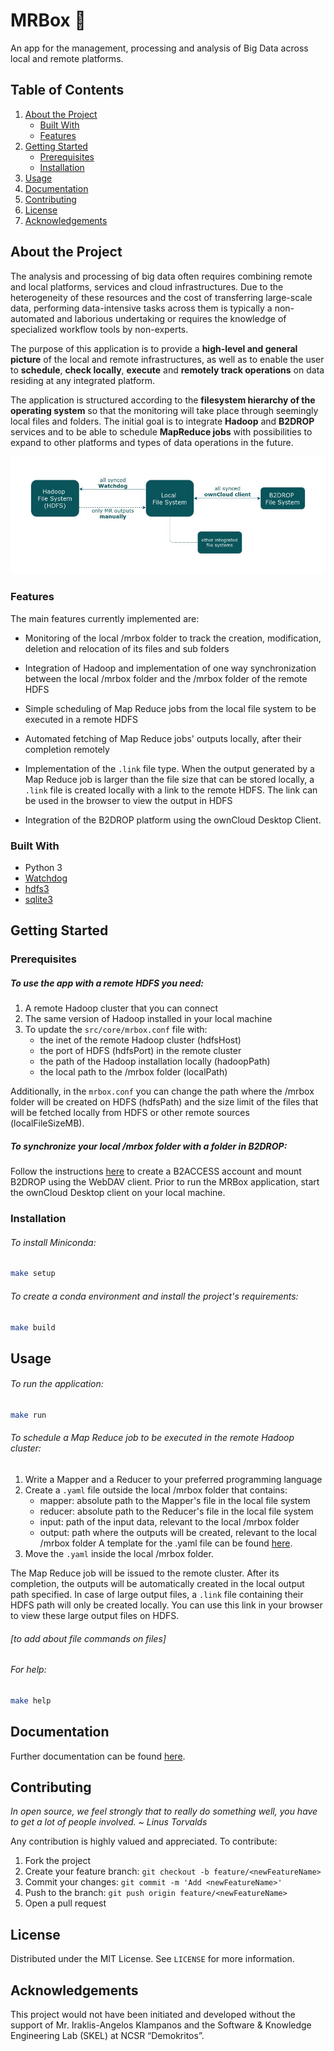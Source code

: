 # MRBox :gift:
An app for the management, processing and analysis of Big Data across local and remote platforms.

## Table of Contents
1. [About the Project](https://github.com/AthinaKyriakou/mrbox#about-the-project)
    * [Built With](https://github.com/AthinaKyriakou/mrbox#built-with)
    * [Features](https://github.com/AthinaKyriakou/mrbox#features)
2. [Getting Started](https://github.com/AthinaKyriakou/mrbox#getting-started)
    * [Prerequisites](https://github.com/AthinaKyriakou/mrbox#prerequisites)
    * [Installation](https://github.com/AthinaKyriakou/mrbox#installation)
3. [Usage](https://github.com/AthinaKyriakou/mrbox#usage)
4. [Documentation](https://github.com/AthinaKyriakou/mrbox#documentation)
5. [Contributing](https://github.com/AthinaKyriakou/mrbox#contributing)
6. [License](https://github.com/AthinaKyriakou/mrbox#license)
7. [Acknowledgements](https://github.com/AthinaKyriakou/mrbox#acknowledgements)

## About the Project
The analysis and processing of big data often requires combining remote and local platforms, services and 
cloud infrastructures. Due to the heterogeneity of these resources and the cost of transferring large-scale data, 
performing data-intensive tasks across them is typically a non-automated and laborious undertaking or requires the 
knowledge of specialized workflow tools by non-experts. 

The purpose of this application is to provide a **high-level and general picture** of the local and remote 
infrastructures, as well as to enable the user to **schedule**, **check locally**, **execute** and 
**remotely track operations** on data residing at any integrated platform. 

The application is structured according to the **filesystem hierarchy of the operating system** so that the monitoring 
will take place through seemingly local files and folders. The initial goal is to integrate **Hadoop** and **B2DROP** 
services and to be able to schedule **MapReduce jobs** with possibilities to expand to other platforms and types of 
data operations in the future.

![High Level Design](/images/high_level_design.jpg)

### Features
The main features currently implemented are:

* Monitoring of the local /mrbox folder to track the creation, modification, deletion and relocation of its 
files and sub folders

* Integration of Hadoop and implementation of one way synchronization between the local /mrbox folder and the /mrbox 
folder of the remote HDFS

* Simple scheduling of Map Reduce jobs from the local file system to be executed in a remote HDFS 

* Automated fetching of Map Reduce jobs' outputs locally, after their completion remotely

* Implementation of the ```.link``` file type. When the output generated by a Map Reduce job is larger than the file 
size that can be stored locally, a ```.link``` file is created locally with a link to the remote HDFS. The link can be 
used in the browser to view the output in HDFS

* Integration of the B2DROP platform using the ownCloud Desktop Client.

### Built With
* Python 3
* [Watchdog](https://pypi.org/project/watchdog/) 
* [hdfs3](https://hdfs3.readthedocs.io/en/latest/index.html)
* [sqlite3](https://docs.python.org/3/library/sqlite3.html)


## Getting Started
### Prerequisites
##### To use the app with a remote HDFS you need:
1. A remote Hadoop cluster that you can connect
2. The same version of Hadoop installed in your local machine
3. To update the `src/core/mrbox.conf` file with:
    * the inet of the remote Hadoop cluster (hdfsHost)
    * the port of HDFS (hdfsPort) in the remote cluster
    * the path of the Hadoop installation locally (hadoopPath)
    * the local path to the /mrbox folder (localPath)

Additionally, in the `mrbox.conf` you can change the path where the /mrbox folder will be created on HDFS (hdfsPath) and
the size limit of the files that will be fetched locally from HDFS or other remote sources (localFileSizeMB).

##### To synchronize your local /mrbox folder with a folder in B2DROP: 
Follow the instructions [here](https://eudat.eu/services/userdoc/b2drop) to create a B2ACCESS account and mount B2DROP 
using the WebDAV client. Prior to run the MRBox application, start the ownCloud Desktop client on your local machine.
    
### Installation
###### To install Miniconda:
```bash
make setup 
```

###### To create a conda environment and install the project's requirements:
```bash
make build 
```
	
## Usage
###### To run the application:
```bash
make run 
```

###### To schedule a Map Reduce job to be executed in the remote Hadoop cluster:
1. Write a Mapper and a Reducer to your preferred programming language
2. Create a `.yaml` file outside the local /mrbox folder that contains:
    * mapper: absolute path to the Mapper's file in the local file system
    * reducer: absolute path to the Reducer's file in the local file system
    * input: path of the input data, relevant to the local /mrbox folder
    * output: path where the outputs will be created, relevant to the local /mrbox folder
    A template for the .yaml file can be found [here](/template.yaml).
3. Move the `.yaml` inside the local /mrbox folder. 

The Map Reduce job will be issued to the remote cluster. After its completion, the outputs will be automatically created
in the local output path specified. In case of large output files, a `.link` file containing their HDFS path will only 
be created locally. You can use this link in your browser to view these large output files on HDFS.

###### [_to add about file commands on files_]

###### For help:
```bash
make help 
```

## Documentation
Further documentation can be found [here](add_link).

## Contributing
_In open source, we feel strongly that to really do something well, you have to get a lot of people involved. 
~ Linus Torvalds_

Any contribution is highly valued and appreciated. To contribute:

1. Fork the project
2. Create your feature branch: ```git checkout -b feature/<newFeatureName>```
3. Commit your changes: ```git commit -m 'Add <newFeatureName>'```
4. Push to the branch: ```git push origin feature/<newFeatureName>```
5. Open a pull request

## License
Distributed under the MIT License. See `LICENSE` for more information.

## Acknowledgements
This project would not have been initiated and developed without the support of Mr. Iraklis-Angelos Klampanos and the 
Software & Knowledge Engineering Lab (SKEL) at NCSR “Demokritos”.







